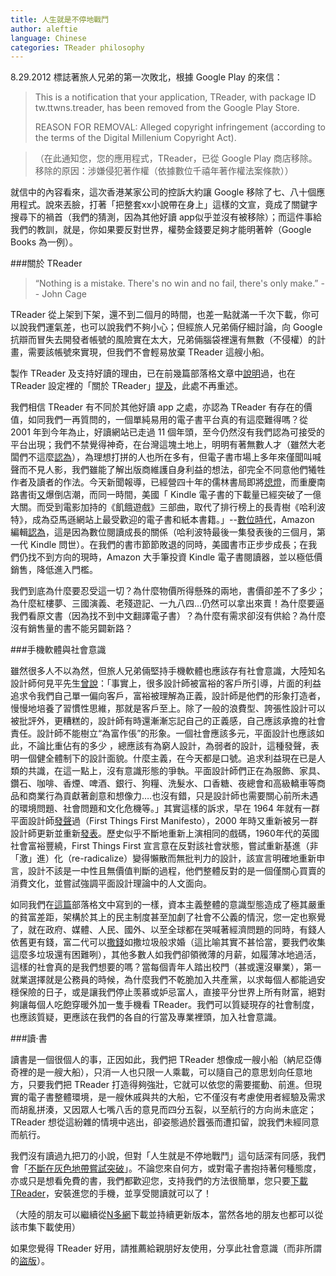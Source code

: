 ```yaml
---
title: 人生就是不停地戰鬥
author: aleftie
language: Chinese
categories: TReader philosophy
---
```

8.29.2012 標誌著旅人兄弟的第一次敗北，根據 Google Play 的來信：

> This is a notification that your application, TReader, with package ID tw.ttwns.treader, has been removed from the Google Play Store.
>
> REASON FOR REMOVAL: Alleged copyright infringement (according to the terms of the Digital Millenium Copyright Act).

>（在此通知您，您的應用程式，TReader，已從 Google Play 商店移除。
移除的原因：涉嫌侵犯著作權（依據數位千禧年著作權法案條款））

就信中的內容看來，這次香港某家公司的控訴大約讓 Google 移除了七、八十個應用程式。說來丟臉，打著「把整套xx小說帶在身上」這樣的文宣，竟成了關鍵字搜尋下的禍首（我們的猜測，因為其他好讀 app似乎並沒有被移除）；而這件事給我們的教訓，就是，你如果要反對世界，權勢金錢要足夠才能明著幹（Google Books 為一例）。

###關於 TReader

>“Nothing is a mistake. There's no win and no fail, there's only make.”
> -- John Cage

TReader 從上架到下架，還不到二個月的時間，也差一點就滿一千次下載，你可以說我們運氣差，也可以說我們不夠小心；但經旅人兄弟倆仔細討論，向 Google 抗辯而冒失去開發者帳號的風險實在太大，兄弟倆腦袋裡還有無數（不侵權）的計畫，需要該帳號來實現，但我們不會輕易放棄 TReader 這艘小船。

製作 TReader 及支持好讀的理由，已在前幾篇部落格文章中[說明](http://blog.ttwns.tw/2012/07/01/our-first-app-treader)過，也在 TReader 設定裡的「關於 TReader」[提及](http://ttwns.tw/about-treader)，此處不再重述。

我們相信 TReader 有不同於其他好讀 app 之處，亦認為 TReader 有存在的價值，如同我們一再質問的，一個單純易用的電子書平台真的有這麼難得嗎？從 2001 年到今年為止，好讀網站已走過 11 個年頭，至今仍然沒有我們認為可接受的平台出現；我們不禁覺得神奇，在台灣這塊土地上，明明有著無數人才（雖然大老闆們不這麼[認為](http://mhperng.blogspot.tw/2012/08/blog-post_8.html)），為理想打拼的人也所在多有，但電子書市場上多年來僅聞叫喊聲而不見人影，我們雖能了解出版商維護自身利益的想法，卻完全不同意他們犧牲作者及讀者的作法。今天新聞報導，已經營四十年的儒林書局即將[熄燈](http://www.ettoday.net/news/20120829/94904.htm)，而重慶南路書街[又](http://udn.com/NEWS/NATIONAL/NAT5/7325112.shtml)爆倒店潮，而同一時間，美國「 Kindle 電子書的下載量已經突破了一億大關。而受到電影加持的《飢餓遊戲》三部曲，取代了排行榜上的長青樹《哈利波特》，成為亞馬遜網站上最受歡迎的電子書和紙本書籍。」--[數位時代](http://www.bnext.com.tw/article/view/cid/0/id/24403)，Amazon 編輯[認為](http://thenextweb.com/media/2012/08/17/the-hunger-games-passes-harry-potter-amazon-coms-top-selling-book-series-time/)，這是因為數位閱讀成長的關係（哈利波特最後一集發表後的三個月，第一代 Kindle 問世）。在我們的書市節節敗退的同時，美國書市正步步成長；在我們仍找不到方向的現時，Amazon 大手筆投資 Kindle 電子書閱讀器，並以極低價銷售，降低進入門檻。

我們到底為什麼要忍受這一切？為什麼物價所得懸殊的兩地，書價卻差不了多少；為什麼紅樓夢、三國演義、老殘遊記、一九八四…仍然可以拿出來賣！為什麼要逼我們看原文書（因為找不到中文翻譯電子書）？為什麼有需求卻沒有供給？為什麼沒有銷售量的書不能另闢新路？

###手機軟體與社會意識

雖然很多人不以為然，但旅人兄弟倆堅持手機軟體也應該存有社會意識，大陸知名設計師何見平先生[曾說](http://hesignchina.blogbus.com/logs/187811137.html)：「事實上，很多設計師被富裕的客戶所引導，片面的利益追求令我們自己單一偏向客戶，富裕被理解為正義，設計師是他們的形象打造者，慢慢地培養了習慣性思維，那就是客戶至上。除了一般的浪費型、誇張性設計可以被批評外，更糟糕的，設計師有時還漸漸忘記自己的正義感，自己應該承擔的社會責任。設計師不能樹立“為富作倀”的形象。一個社會應該多元，平面設計也應該如此，不論比重佔有的多少 ，總應該有為窮人設計，為弱者的設計，這種發聲，表明一個健全體制下的設計面貌。什麼主義，在今天都是口號。追求利益現在已是人類的共識，在這一點上，沒有意識形態的爭執。平面設計師們正在為服飾、家具、鑽石、咖啡、香煙、啤酒、銀行、狗糧、洗髮水、口香糖、夜總會和高級轎車等商品和商業行為貢獻著創意和想像力….也沒有錯，只是設計師也需要關心前所未遇的環境問題、社會問題和文化危機等。」其實這樣的訴求，早在 1964 年就有一群平面設計師[發聲](http://www.designishistory.com/1960/first-things-first/)過（First Things First Manifesto），2000 年時又重新被另一群設計師更新並重新[發表](http://en.wikipedia.org/wiki/First_Things_First_2000_manifesto)。歷史似乎不斷地重新上演相同的戲碼，1960年代的英國社會富裕豐繞，First Things First 宣言意在反對該社會狀態，嘗試重新基進（非「激」進）化（re-radicalize）變得懶散而無批判力的設計，該宣言明確地重新申言，設計不該是一中性且無價值判斷的過程，他們整體反對的是一個僅關心買賣的消費文化，並嘗試強調平面設計理論中的人文面向。

如同我們在[這篇](http://blog.ttwns.tw/2012/07/31/go-hand-in-hand-and-make-them-ashamed)部落格文中寫到的一樣，資本主義整體的意識型態造成了極其嚴重的貧富差距，架構於其上的民主制度甚至加劇了社會不公義的情況，您一定也察覺了，就在政府、媒體、人民、國外、以至全球都在哭喊著經濟問題的同時，有錢人依舊更有錢，富二代可以[撒錢](http://iservice.libertytimes.com.tw/liveNews/news.php?no=687120&type=影劇)如撒垃圾般求婚（這比喻其實不甚恰當，要我們收集這麼多垃圾還有困難咧），其他多數人如我們卻領微薄的月薪，如履薄冰地過活，這樣的社會真的是我們想要的嗎？當每個青年人踏出校門（甚或還沒畢業），第一就業選擇就是公務員的時候，為什麼我們不乾脆加入共產黨，以求每個人都能過安穩保險的日子，或是讓我們停止羡慕或妒忌富人，直接平分世界上所有財富，絕對夠讓每個人吃飽穿暖外加一隻手機看 TReader。我們可以質疑現存的社會制度，也應該質疑，更應該在我們的各自的行當及專業裡頭，加入社會意識。

###讀·書

讀書是一個很個人的事，正因如此，我們把 TReader 想像成一艘小船（納尼亞傳奇裡的是一艘大船），只消一人也只限一人乘載，可以隨自己的意思划向任意地方，只要我們把 TReader 打造得夠強壯，它就可以依您的需要擺動、前進。但現實的電子書整體環境，是一艘休戚與共的大船，它不僅沒有考慮使用者經驗及需求而胡亂拼湊，又因眾人七嘴八舌的意見而四分五裂，以至航行的方向尚未底定；TReader 想從這紛雜的情境中逃出，卻姿態過於囂張而遭扣留，說我們未經同意而航行。

我們沒有讀過九把刀的小說，但對「人生就是不停地戰鬥」這句話深有同感，我們會「[不斷在灰色地帶嘗試突破](http://www.haodoo.net/?M=hd&P=about)」。不論您來自何方，或對電子書抱持著何種態度，亦或只是想看免費的書，我們都歡迎您，支持我們的方法很簡單，您只要[下載 TReader](http://ttwns.tw/treader)，安裝進您的手機，並享受閱讀就可以了！

（大陸的朋友可以繼續從[N多網](http://market.nduoa.com/apk/detail/406156)下載並持續更新版本，當然各地的朋友也都可以從該市集下載使用）

如果您覺得 TReader 好用，請推薦給親朋好友使用，分享此社會意識（而非所謂的[盜版](http://blog.ttwns.tw/2012/08/07/limit)）。
